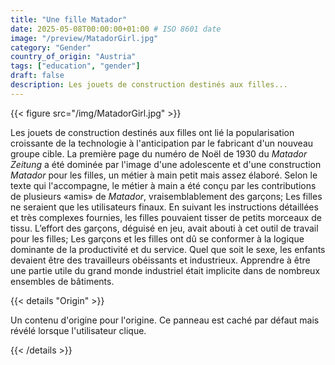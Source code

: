```yaml
---
title: "Une fille Matador"
date: 2025-05-08T00:00:00+01:00 # ISO 8601 date
image: "/preview/MatadorGirl.jpg"
category: "Gender"
country_of_origin: "Austria"
tags: ["education", "gender"]
draft: false
description: Les jouets de construction destinés aux filles...
---
```




{{< figure src="/img/MatadorGirl.jpg" >}}

Les jouets de construction destinés aux filles ont lié la popularisation croissante de la technologie à l'anticipation par le fabricant d'un nouveau groupe cible. La première page du numéro de Noël de 1930 du *Matador Zeitung* a été dominée par l'image d'une adolescente et d'une construction *Matador* pour les filles, un métier à main petit mais assez élaboré. Selon le texte qui l'accompagne, le métier à main a été conçu par les contributions de plusieurs «amis» de *Matador*, vraisemblablement des garçons; Les filles ne seraient que les utilisateurs finaux. En suivant les instructions détaillées et très complexes fournies, les filles pouvaient tisser de petits morceaux de tissu. L’effort des garçons, déguisé en jeu, avait abouti à cet outil de travail pour les filles; Les garçons et les filles ont dû se conformer à la logique dominante de la productivité et du service. Quel que soit le sexe, les enfants devaient être des travailleurs obéissants et industrieux. Apprendre à être une partie utile du grand monde industriel était implicite dans de nombreux ensembles de bâtiments.

{{< details "Origin" >}}

Un contenu d'origine pour l'origine. Ce panneau est caché par défaut mais révélé lorsque l'utilisateur clique.

{{< /details >}}

